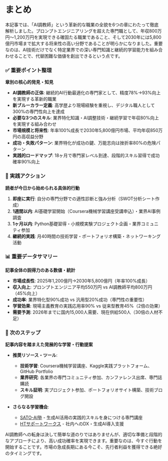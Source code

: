 # まとめ

本記事では、「AI調教師」という革新的な職業の全貌を6つの章にわたって徹底解析しました。プロンプトエンジニアリングを超えた専門職として、年収800万円〜1,200万円を実現できる確固たる職業であること、そして2030年には5,800億円市場まで拡大する将来性の高い分野であることが明らかになりました。重要なのは、AI技術だけでなく特定業界での深い専門知識と継続的学習能力を組み合わせることで、代替困難な価値を創出できるという点です。

### ✅ 重要ポイント整理
**章別の核心的発見・知見**
- **AI調教師の正体**: 継続的AI行動最適化の専門家として、精度78%→93%向上を実現する革新的職業
- **新ブルーカラー定義**: 高学歴より現場経験を重視し、デジタル職人として300%の専門性向上を達成
- **必要な3つのスキル**: 業界特化知識・AI調整技術・継続学習で年収80%向上を実現する組み合わせ
- **市場規模と将来性**: 年率100%成長で2030年5,800億円市場、平均年収850万円の高収益分野
- **成功・失敗パターン**: 業界特化が成功の鍵、万能志向は挫折率80%の危険パターン
- **実践的ロードマップ**: 18ヶ月で専門家レベル到達、段階的スキル習得で成功確率90%向上

### 🎯 実践アクション
**読者が今日から始められる具体的行動**
1. **即座に実行**: 自分の専門分野での適性診断と強み分析（SWOT分析シート作成）
2. **1週間以内**: AI基礎学習開始（Coursera機械学習講座受講申込）・業界AI事例調査
3. **1ヶ月以内**: Python基礎習得・小規模実験プロジェクト企画・業界コミュニティ参加
4. **継続的実践**: 月40時間の技術学習・ポートフォリオ構築・ネットワーキング活動

### 📊 重要データサマリー
**記事全体の説得力のある数値・統計**
- **市場成長性**: 2025年1,200億円→2030年5,800億円（年率100%成長）
- **収入向上**: プロンプトエンジニア平均550万円 vs AI調教師平均800万円（45%向上）
- **成功率**: 業界特化型90%成功 vs 汎用型20%成功（専門性の重要性）
- **学習効果**: 現場主義教育の実践応用率90% vs 従来型教育45%（2倍の効果）
- **需要予測**: 2026年までに国内15,000人需要、現在供給500人（30倍の人材不足）

### 🔄 次のステップ
**記事内容を踏まえた発展的な学習・行動提案**
- **推奨リソース・ツール**: 
  - **技術学習**: Coursera機械学習講座、Kaggle実践プラットフォーム、GitHub Portfolio
  - **業界研究**: 各業界の専門コミュニティ参加、カンファレンス出席、専門誌購読
  - **スキル証明**: 実プロジェクト参加、ポートフォリオサイト構築、技術ブログ開設

- **さらなる学習機会**: 
  - [SATO-AI塾](https://www.ht-sw.tech/lp/sato-ai-juku/) - 生成AI活用の実践的スキルを身につける専門講座
  - [HTサポートワークス](https://www.ht-sw.tech/) - 社内へのDX・生成AI導入支援

AI調教師への転身は決して簡単な道のりではありませんが、適切な準備と段階的なアプローチにより、高い成功確率を実現できます。重要なのは、今すぐ行動を開始することです。市場の急成長期にある今こそ、先行者利益を獲得できる絶好のタイミングです。